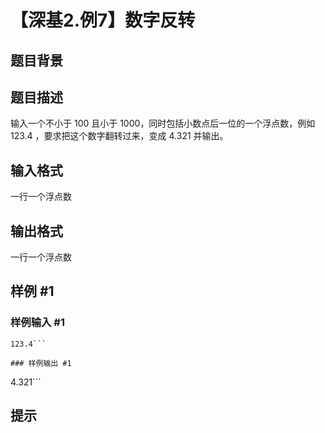 # 【深基2.例7】数字反转

## 题目背景



## 题目描述

输入一个不小于 $100$ 且小于 $1000$，同时包括小数点后一位的一个浮点数，例如 $123.4$ ，要求把这个数字翻转过来，变成 $4.321$ 并输出。

## 输入格式

一行一个浮点数

## 输出格式

一行一个浮点数

## 样例 #1

### 样例输入 #1
```
123.4```

### 样例输出 #1

```
4.321```

## 提示


